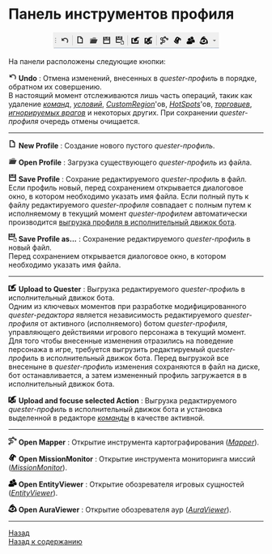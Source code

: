 # **Панель инструментов профиля**

<p align="center"><img src="img/ProfilePanelButton.png"></p>

На панели расположены следующие кнопки:

![Undo](icons/Undo.png) **Undo** : Отмена изменений, внесенных в *quester-профиль* в порядке, обратном их совершению.  
В настоящий момент отслеживаются лишь часть операций, такик как удаление [*команд*](../EntityTools-QuesterExtensions-RU.md#ref-Actions), [*условий*](../EntityTools-QuesterExtensions-RU.md#ref-Condition), [*CustomRegion*](CustomRegionsPanel-RU.md)'ов, [*HotSpots*](HotSpostPanel-RU.md)'ов, [*торговцев*](VendorsPanel-RU.md), [*игнорируемых врагов*](BlackListPanel-RU.md) и некоторых других.
При сохранении *quester-профиля* очередь отмены очищается.

---

![NewProfile](icons/New.png) **New Profile** : Создание нового пустого *quester-профиль*.

![OpenProfile](icons/Open.png) **Open Profile** : Загрузка существующего *quester-профиль* из файла.

![SaveProfile](icons/Save.png) **Save Profile** : Сохрание редактируемого *quester-профиль* в файл.  
Если профиль новый, перед сохранением открывается диалоговое окно, в котором необходимо указать имя файла.
Если полный путь к файлу редактируемого *quester-профиля* совпадает с полным путем к исполняемому в текущий момент *quester-профилем* автоматически производится [выгрузка профиля в исполнительный движок бота](#ref-UploadProfile).  

![SaveAsProfile](icons/SaveAs.png) <a name="ref-SaveAs"></a>**Save Profile as...** : Сохранение редактируемого *quester-профиль* в новый файл.  
Перед сохранением открывается диалоговое окно, в котором необходимо указать имя файла.

---

![UploadProfile](icons/Import.png) <a name="ref-UploadProfile"></a>**Upload to Quester** : Выгрузка редактируемого *quester-профиль* в исполнительный движок бота.  
Одним из ключевых моментов при разработке модифицированного *quester-редактора* является независимость редактируемого *quester-профиля* от активного (исполняемого) ботом *quester-профиля*, управляющего действиями игрового персонажа в текущий момент.  
Для того чтобы внесенные изменения отразились на поведение персонажа в игре, требуется выгрузить редактируемый *quester-профиль* в исполнительный движок бота.
Перед выгрузкой все внесеныне в *quester-профиль* изменения сохраняются в файл на диске, бот останавливается, а затем измененный профиль загружается в в исполнительный движок бота.

![UploadProfile](icons/ImportTo.png) <a name="ref-UploadProfile"></a>**Upload and focuse selected Action** : Выгрузка редактируемого *quester-профиль* в исполнительный движок бота и установка выделенной в редакторе [*команды*](../EntityTools-QuesterExtensions-RU.md#ref-Actions) в качестве активной.  

---

![OpenMapper](icons/Road.png) **Open Mapper** : Открытие инструмента картографирования ([*Mapper*](../../Patches/Mapper/Mapper-RU.md)).

![OpenMissionMonitor](icons/Quest.png) **Open MissionMonitor** : Открытие инструмента мониторинга миссий ([*MissionMonitor*](../../MainPanel/MissionMonitor-RU.md)).

![OpenEntityViewer](icons/NPC.png) **Open EntityViewer** : Открытие обозревателя игровых сущностей ([*EntityViewer*](../../General/EntityIdentification-RU.md#ref-EntityViewer)).

![OpenAuraViewer](icons/EvilEye.png) **Open AuraViewer** : Открытие обозревателя аур ([*AuraViewer*](../../MainPanel/AuraViewer-RU.md)).

---

<a href="javascript:history.back()">Назад</a>  
[Назад к содержанию](../../index.md)